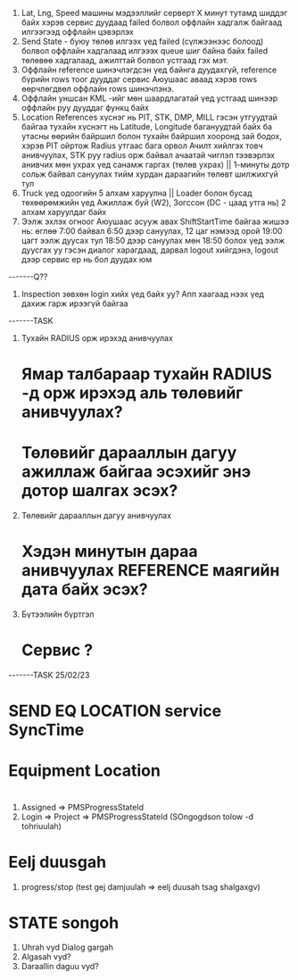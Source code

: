 1. Lat, Lng, Speed машины мэдээллийг серверт X минут тутамд шиддэг байх
   хэрэв сервис дуудаад failed болвол оффлайн хадгалж байгаад илгээгээд оффлайн
   цэвэрлэх
2. Send State - буюу төлөв илгээх үед failed (сүлжээнээс болоод) болвол оффлайн
   хадгалаад илгэээх queue шиг байна байх failed төлөвөө хадгалаад, ажилттай болвол устгаад
   гэх мэт.
3. Оффлайн reference шинэчлэгдсэн үед байнга дуудахгүй, reference бүрийн rows тоог
   дууддаг сервис Аюушаас аваад хэрэв rows өөрчлөгдвөл оффлайн rows шинэчлэнэ.
4. Оффлайн уншсан KML -ийг мөн шаардлагатай үед устгаад шинээр оффлайн руу дууддаг функц
   байх
5. Location References хүснэг нь PIT, STK, DMP, MILL гэсэн утгуудтай байгаа тухайн
   хүснэгт нь Latitude, Longitude багануудтай байх ба утасны өөрийн байршил болон
   тухайн байршил хооронд зай бодох, хэрэв PIT ойртож Radius утгаас бага орвол Ачилт
   хийлгэх товч анивчуулах, STK руу radius орж байвал ачаатай чиглэл тээвэрлэх анивчих
   мөн ухрах үед санамж гаргах (төлөв ухрах) || 1-минуты дотр сольж байвал сануулах
   тийм хурдан дараагийн төлөвт шилжихгүй тул
6. Truck үед одоогийн 5 алхам харуулна ||
   Loader болон бусад төхөөрөмжийн үед Ажиллаж буй (W2), Зогссон (DC - цаад утга нь) 2 алхам харуулдаг байх
7. Ээлж эхлэх огноог Аюушаас асууж авах ShiftStartTime байгаа жишээ нь: өглөө 7:00 байвал
   6:50 дээр сануулах, 12 цаг нэмээд орой 19:00 цагт ээлж дуусах тул 18:50 дээр сануулах
   мөн 18:50 болох үед ээлж дуусгах уу гэсэн диалог харагдаад, дарвал logout хийгдэнэ, logout
   дээр сервис ер нь бол дуудах юм

-------Q??

1. Inspection зөвхөн login хийх үед байх уу? Апп хаагаад нээх үед дахиж гарж ирээгүй байгаа

-------TASK

1. Тухайн RADIUS орж ирэхэд анивчуулах
   # Ямар талбараар тухайн RADIUS -д орж ирэхэд аль төлөвийг анивчуулах?
   # Төлөвийг дарааллын дагуу ажиллаж байгаа эсэхийг энэ дотор шалгах эсэх?
2. Төлөвийг дарааллын дагуу анивчуулах
   # Хэдэн минутын дараа анивчуулах REFERENCE маягийн дата байх эсэх?
3. Бүтээлийн бүртгэл

   # Сервис ?

-------TASK 25/02/23

# SEND EQ LOCATION service SyncTime

# Equipment Location

#

1.  Assigned => PMSProgressStateId
2.  Login => Project => PMSProgressStateId (SOngogdson tolow -d tohriuulah)

# Eelj duusgah

1.  progress/stop (test gej damjuulah => eelj duusah tsag shalgaxgv)

# STATE songoh

1.  Uhrah vyd Dialog gargah
2.  Algasah vyd?
3.  Daraallin daguu vyd?
